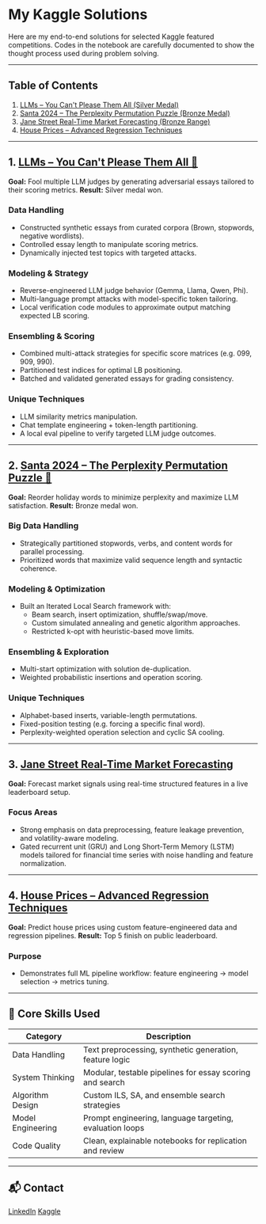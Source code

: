 # My Kaggle Solutions

Here are my end-to-end solutions for selected Kaggle featured competitions. Codes in the notebook are carefully documented to show the thought process used during problem solving.

---

## Table of Contents

1. [LLMs – You Can't Please Them All (Silver Medal)](https://github.com/Creative-Ataraxia/Kaggle_Solutions/blob/main/LLM_solution.ipynb)
2. [Santa 2024 – The Perplexity Permutation Puzzle (Bronze Medal)](https://github.com/Creative-Ataraxia/Kaggle_Solutions/blob/main/santa2024_solution.ipynb)
3. [Jane Street Real-Time Market Forecasting (Bronze Range)](https://github.com/Creative-Ataraxia/Kaggle_Solutions/blob/main/jane_street_solution.ipynb)
4. [House Prices – Advanced Regression Techniques](https://github.com/Creative-Ataraxia/Kaggle_Solutions/blob/main/housing_price_solution.ipynb)

---

## 1. [LLMs – You Can't Please Them All 🥈](https://github.com/Creative-Ataraxia/Kaggle_Solutions/blob/main/LLM_solution.ipynb)

**Goal:** Fool multiple LLM judges by generating adversarial essays tailored to their scoring metrics.
**Result:** Silver medal won.

### Data Handling
- Constructed synthetic essays from curated corpora (Brown, stopwords, negative wordlists).
- Controlled essay length to manipulate scoring metrics.
- Dynamically injected test topics with targeted attacks.

### Modeling & Strategy
- Reverse-engineered LLM judge behavior (Gemma, Llama, Qwen, Phi).
- Multi-language prompt attacks with model-specific token tailoring.
- Local verification code modules to approximate output matching expected LB scoring.

### Ensembling & Scoring
- Combined multi-attack strategies for specific score matrices (e.g. 099, 909, 990).
- Partitioned test indices for optimal LB positioning.
- Batched and validated generated essays for grading consistency.

### Unique Techniques
- LLM similarity metrics manipulation.
- Chat template engineering + token-length partitioning.
- A local eval pipeline to verify targeted LLM judge outcomes.

---

## 2. [Santa 2024 – The Perplexity Permutation Puzzle 🥉](https://github.com/Creative-Ataraxia/Kaggle_Solutions/blob/main/santa2024_solution.ipynb)

**Goal:** Reorder holiday words to minimize perplexity and maximize LLM satisfaction.
**Result:** Bronze medal won.

### Big Data Handling
- Strategically partitioned stopwords, verbs, and content words for parallel processing.
- Prioritized words that maximize valid sequence length and syntactic coherence.

### Modeling & Optimization
- Built an Iterated Local Search framework with:
  - Beam search, insert optimization, shuffle/swap/move.
  - Custom simulated annealing and genetic algorithm approaches.
  - Restricted k-opt with heuristic-based move limits.

### Ensembling & Exploration
- Multi-start optimization with solution de-duplication.
- Weighted probabilistic insertions and operation scoring.

### Unique Techniques
- Alphabet-based inserts, variable-length permutations.
- Fixed-position testing (e.g. forcing a specific final word).
- Perplexity-weighted operation selection and cyclic SA cooling.

---

## 3. [Jane Street Real-Time Market Forecasting ](https://github.com/Creative-Ataraxia/Kaggle_Solutions/blob/main/jane_street_solution.ipynb)

**Goal:** Forecast market signals using real-time structured features in a live leaderboard setup.

###  Focus Areas
- Strong emphasis on data preprocessing, feature leakage prevention, and volatility-aware modeling.
- Gated recurrent unit (GRU) and Long Short-Term Memory (LSTM) models tailored for financial time series with noise handling and feature normalization.

---

## 4. [House Prices – Advanced Regression Techniques ](https://github.com/Creative-Ataraxia/Kaggle_Solutions/blob/main/housing_price_solution.ipynb)

**Goal:** Predict house prices using custom feature-engineered data and regression pipelines.
**Result:** Top 5 finish on public leaderboard.

###  Purpose
- Demonstrates full ML pipeline workflow: feature engineering → model selection → metrics tuning.

---

## 🧠 Core Skills Used

| Category              | Description                                              |
|-----------------------|----------------------------------------------------------|
| Data Handling         | Text preprocessing, synthetic generation, feature logic  |
| System Thinking       | Modular, testable pipelines for essay scoring and search |
| Algorithm Design      | Custom ILS, SA, and ensemble search strategies           |
| Model Engineering     | Prompt engineering, language targeting, evaluation loops |
| Code Quality          | Clean, explainable notebooks for replication and review  |

---

## 📬 Contact

[LinkedIn](https://www.linkedin.com/in/royma/)
[Kaggle](https://www.kaggle.com/alexmason11)
